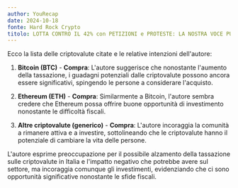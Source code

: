```yaml
---
author: YouRecap
date: 2024-10-18
fonte: Hard Rock Crypto
titolo: LOTTA CONTRO IL 42% con PETIZIONI e PROTESTE: LA NOSTRA VOCE PUÒ FARE la DIFFERENZA!!!
---
```


Ecco la lista delle criptovalute citate e le relative intenzioni dell'autore:

1. **Bitcoin (BTC)** - **Compra**: L'autore suggerisce che nonostante l'aumento della tassazione, i guadagni potenziali dalle criptovalute possono ancora essere significativi, spingendo le persone a considerare l'acquisto.

2. **Ethereum (ETH)** - **Compra**: Similarmente a Bitcoin, l'autore sembra credere che Ethereum possa offrire buone opportunità di investimento nonostante le difficoltà fiscali.

3. **Altre criptovalute (generico)** - **Compra**: L'autore incoraggia la comunità a rimanere attiva e a investire, sottolineando che le criptovalute hanno il potenziale di cambiare la vita delle persone.

L'autore esprime preoccupazione per il possibile alzamento della tassazione sulle criptovalute in Italia e l'impatto negativo che potrebbe avere sul settore, ma incoraggia comunque gli investimenti, evidenziando che ci sono opportunità significative nonostante le sfide fiscali.
